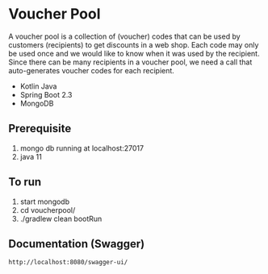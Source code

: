 # Voucher Pool

A voucher pool is a collection of (voucher) codes that can be used by customers (recipients) to get discounts in a
web shop. Each code may only be used once and we would like to know when it was used by the recipient. Since
there can be many recipients in a voucher pool, we need a call that auto-generates voucher codes for each recipient.

- Kotlin Java
- Spring Boot 2.3
- MongoDB

## Prerequisite
1. mongo db running at localhost:27017
2. java 11

## To run
1. start mongodb
2. cd voucherpool/
3. ./gradlew clean bootRun

## Documentation (Swagger)
```http://localhost:8080/swagger-ui/```
